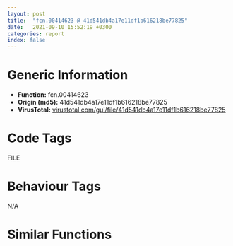 ```yaml
---
layout: post
title:  "fcn.00414623 @ 41d541db4a17e11df1b616218be77825"
date:   2021-09-10 15:52:19 +0300
categories: report
index: false
---
```


# Generic Information
- **Function:** fcn.00414623
- **Origin (md5):** 41d541db4a17e11df1b616218be77825
- **VirusTotal:** [virustotal.com/gui/file/41d541db4a17e11df1b616218be77825][virustotal_ref]

# Code Tags
<span class="tag" id="FILE">FILE</span>


# Behaviour Tags
<span class="bhv-tag" id="na">N/A</span>

# Similar Functions
<script type="text/javascript" src="https://www.gstatic.com/charts/loader.js"></script>
<script type="text/javascript">

    google.charts.load('current', {'packages':['corechart']});
    google.charts.setOnLoadCallback(drawChart);

    function drawChart() {
    var data = new google.visualization.DataTable();
        data.addColumn('number', 'X');
        data.addColumn('number', 'Y');
        data.addColumn({type: 'string', role: 'tooltip', 'p': {'html': true}});
        data.addColumn({'type': 'string', 'role': 'style'});
        
        data.addRows([
    [-124.52269744873047, 38.82941436767578, '<b><a href="/report/fcn.00414623@41d541db4a17e11df1b616218be77825">fcn.00414623</a><br>@41d541db4a17e11df1b616218be77825</b><br>', 'point { fill-color: #e0440e; }'],
[184.40921020507812, -56.988162994384766, '<b><a href="/report/fcn.00414623@b9e7701b101639a92238161f00b7471e">fcn.00414623</a><br>@b9e7701b101639a92238161f00b7471e</b><br>', 'null'],
[54.71628952026367, -426.6502990722656, '<b><a href="/report/fcn.00411f37@b8b9b802e96d8e813c605554cf6f7018">fcn.00411f37</a><br>@b8b9b802e96d8e813c605554cf6f7018</b><br>', 'null'],
[-125.53282165527344, -388.61724853515625, '<b><a href="/report/fcn.00474f47@2f57463e398c8086d3043342f205d871">fcn.00474f47</a><br>@2f57463e398c8086d3043342f205d871</b><br>', 'null'],
[5.939545154571533, 149.1419677734375, '<b><a href="/report/fcn.00414623@bd5810ea8cdeec913ece5ee7baedb8e9">fcn.00414623</a><br>@bd5810ea8cdeec913ece5ee7baedb8e9</b><br>', 'null'],
[1.6513128280639648, -261.40191650390625, '<b><a href="/report/fcn.00474f47@cd64783198de5872d050db281b6d529b">fcn.00474f47</a><br>@cd64783198de5872d050db281b6d529b</b><br>', 'null'],
[26.69093894958496, -23.921001434326172, '<b><a href="/report/fcn.00414be3@8cf34c97b8222fae425942250641fcfd">fcn.00414be3</a><br>@8cf34c97b8222fae425942250641fcfd</b><br>', 'null'],
[-164.77284240722656, -230.17724609375, '<b><a href="/report/fcn.0041349c@9060907d555cecab3519fcbc82318d7e">fcn.0041349c</a><br>@9060907d555cecab3519fcbc82318d7e</b><br>', 'null'],
[-89.54450988769531, 421.6117248535156, '<b><a href="/report/fcn.004756a4@83f49824bfe7c3c24f4b74a2ba6ab65b">fcn.004756a4</a><br>@83f49824bfe7c3c24f4b74a2ba6ab65b</b><br>', 'null'],
[-216.594970703125, 356.2428283691406, '<b><a href="/report/fcn.004141b9@392603f57220d3cbcf6b89fd2a3b66d1">fcn.004141b9</a><br>@392603f57220d3cbcf6b89fd2a3b66d1</b><br>', 'null'],
[164.46270751953125, 112.8764877319336, '<b><a href="/report/fcn.004760ce@6f3954a480bef11309decb3759df55ad">fcn.004760ce</a><br>@6f3954a480bef11309decb3759df55ad</b><br>', 'null'],

        ]);

    var options = {
        title: 'Similarity Plot',
        legend: 'none',
        colors: ['#dedbd9', '#e6693e', '#ec8f6e', '#f3b49f', '#f6c7b6'],
        tooltip: {isHtml: true, trigger: 'both'},
        explorer: {
        actions: ["dragToZoom", "rightClickToReset"],
        },
        chartArea: {
        width: '80%',
        height: '80%'
        },
        width: '100%',
        height: '100%'
    };

    var chart = new google.visualization.ScatterChart(document.getElementById('chart_div'));

    chart.draw(data, options);
    }
    
</script>


<div id="chart_div" style="width: 100%px; height: 100%;"></div>

# Disassembled Code
{% highlight nasm %}

mov edi, edi
push ebp
mov ebp, esp
sub esp, 0x28
push ebx
mov ebx, dword[ebp+8]
push edi
cmp ebx, 0xfffffffe
jne 0x41464d
call fcn.0040e47c
and dword[eax], 0
call fcn.0040e48f
mov dword[eax], 9
jmp 0x4149cc
test ebx, ebx
js 0x4149b4
cmp ebx, dword[0x42fbc0]
jae 0x4149b4
mov eax, ebx
mov ecx, ebx
sar ecx, 6
and eax, 0x3f
imul edi, eax, 0x30
mov dword[ebp-8], ecx
mov eax, dword[ecx*4+0x42f9c0]
xor ecx, ecx
inc ecx
mov dword[ebp-0x10], edi
mov dword[ebp-0x20], ecx
mov dl, byte[eax+edi+0x28]
test cl, dl
je 0x4149b4
mov ecx, dword[ebp+0x10]
cmp ecx, 0x7fffffff
jbe 0x4146b0
call fcn.0040e47c
and dword[eax], 0
call fcn.0040e48f
mov dword[eax], 0x16
jmp 0x4149c7
test ecx, ecx
je 0x4149b0
test dl, 2
jne 0x4149b0
cmp dword[ebp+0xc], 0
je 0x414698
mov edx, dword[eax+edi+0x18]
mov dword[ebp-0x18], edx
mov dl, byte[eax+edi+0x29]
mov byte[ebp-1], dl
push esi
movsx edx, dl
xor esi, esi
sub edx, 1
je 0x41472f
sub edx, 1
je 0x4146f3
mov edx, dword[ebp+0xc]
mov dword[ebp-0xc], ecx
mov dword[ebp-0x14], edx
jmp 0x4147b3
mov eax, ecx
not eax
test al, 1
jne 0x414717
call fcn.0040e47c
and dword[eax], esi
call fcn.0040e48f
mov dword[eax], 0x16
call fcn.0040c6d3
jmp 0x4148e7
mov edi, dword[ebp-8]
mov edx, dword[ebp+0xc]
mov dword[ebp-0xc], ecx
mov dword[ebp-0x14], edx
mov eax, dword[edi*4+0x42f9c0]
jmp 0x4147b3
mov eax, ecx
not eax
test al, 1
je 0x4146fb
push 4
pop eax
shr ecx, 1
mov dword[ebp-0xc], eax
cmp ecx, eax
jb 0x414748
mov eax, ecx
mov dword[ebp-0xc], ecx
push eax
call fcn.00414c79
push 0
mov esi, eax
call fcn.00411e88
push 0
call fcn.00411e88
add esp, 0xc
mov dword[ebp-0x14], esi
test esi, esi
jne 0x414783
call fcn.0040e48f
mov dword[eax], 0xc
call fcn.0040e47c
mov dword[eax], 8
jmp 0x4148e7
push 1
push 0
push 0
push ebx
call fcn.00414b70
mov ecx, dword[ebp-8]
add esp, 0x10
mov ecx, dword[ecx*4+0x42f9c0]
mov dword[edi+ecx+0x20], eax
mov eax, dword[ebp-8]
mov dword[edi+ecx+0x24], edx
mov edx, esi
mov ecx, dword[ebp-0xc]
mov eax, dword[eax*4+0x42f9c0]
mov ebx, dword[ebp-0x10]
xor edi, edi
mov dword[ebp-0x24], edx
test byte[ebx+eax+0x28], 0x48
mov ebx, dword[ebp+8]
je 0x414888
mov ebx, dword[ebp-0x10]
mov al, byte[ebx+eax+0x2a]
mov ebx, dword[ebp+8]
cmp al, 0xa
je 0x414888
test ecx, ecx
je 0x414888
mov ebx, dword[ebp-0x10]
inc edi
mov byte[edx], al
inc edx
mov eax, dword[ebp-8]
dec ecx
cmp byte[ebp-1], 0
mov dword[ebp-0x14], edx
mov dword[ebp-0xc], ecx
mov eax, dword[eax*4+0x42f9c0]
mov byte[ebx+eax+0x2a], 0xa
mov ebx, dword[ebp+8]
je 0x414888
mov eax, dword[ebp-8]
mov ebx, dword[ebp-0x10]
mov eax, dword[eax*4+0x42f9c0]
mov al, byte[ebx+eax+0x2b]
mov ebx, dword[ebp+8]
cmp al, 0xa
je 0x414888
test ecx, ecx
je 0x414888
mov ebx, dword[ebp-0x10]
mov byte[edx], al
inc edx
mov eax, dword[ebp-8]
dec ecx
cmp byte[ebp-1], 1
push 2
mov dword[ebp-0x14], edx
mov eax, dword[eax*4+0x42f9c0]
pop edi
mov dword[ebp-0xc], ecx
mov byte[ebx+eax+0x2b], 0xa
mov ebx, dword[ebp+8]
jne 0x414888
mov eax, dword[ebp-8]
mov ebx, dword[ebp-0x10]
mov eax, dword[eax*4+0x42f9c0]
mov al, byte[ebx+eax+0x2c]
mov ebx, dword[ebp+8]
cmp al, 0xa
je 0x414888
test ecx, ecx
je 0x414888
mov byte[edx], al
inc edx
mov eax, dword[ebp-8]
dec ecx
mov dword[ebp-0xc], ecx
mov ecx, dword[ebp-0x10]
push 3
mov eax, dword[eax*4+0x42f9c0]
mov dword[ebp-0x14], edx
pop edi
mov byte[ecx+eax+0x2c], 0xa
push ebx
call fcn.0041bd51
pop ecx
test eax, eax
je 0x414904
mov eax, dword[ebp-8]
mov ecx, dword[ebp-0x10]
mov eax, dword[eax*4+0x42f9c0]
cmp byte[ecx+eax+0x28], 0
jge 0x414904
lea eax, [ebp-0x28]
push eax
push dword[ebp-0x18]
call dword[sym.imp.KERNEL32.dll_GetConsoleMode]
test eax, eax
je 0x414904
cmp byte[ebp-1], 2
jne 0x414908
push 0
lea eax, [ebp-0x1c]
push eax
mov eax, dword[ebp-0xc]
shr eax, 1
push eax
push dword[ebp-0x14]
push dword[ebp-0x18]
call dword[sym.imp.KERNEL32.dll_ReadConsoleW]
test eax, eax
jne 0x4148f9
call dword[sym.imp.KERNEL32.dll_GetLastError]
push eax
call fcn.0040e459
pop ecx
or edi, 0xffffffff
push esi
call fcn.00411e88
pop ecx
mov eax, edi
pop esi
jmp 0x4149cf
mov eax, dword[ebp-0x1c]
mov ecx, dword[ebp+0x10]
lea edi, [edi+eax*2]
jmp 0x41492d
mov byte[ebp-0x20], 0
push 0
lea eax, [ebp-0x1c]
push eax
mov eax, dword[ebp-0xc]
push eax
push dword[ebp-0x14]
push dword[ebp-0x18]
call dword[sym.imp.KERNEL32.dll_ReadFile]
test eax, eax
je 0x41497c
mov ecx, dword[ebp+0x10]
cmp dword[ebp-0x1c], ecx
ja 0x41497c
add edi, dword[ebp-0x1c]
mov eax, dword[ebp-8]
mov edx, dword[ebp-0x10]
mov eax, dword[eax*4+0x42f9c0]
cmp byte[edx+eax+0x28], 0
jge 0x4148ea
cmp byte[ebp-1], 2
je 0x41495e
shr ecx, 1
push ecx
push dword[ebp+0xc]
push edi
push dword[ebp-0x14]
push ebx
call fcn.00414345
add esp, 0x14
mov edi, eax
jmp 0x4148ea
shr edi, 1
cmp byte[ebp-0x20], 0
push edi
push dword[ebp-0x24]
push ebx
je 0x414975
call fcn.0041449e
add esp, 0xc
jmp 0x41495a
call fcn.00414172
jmp 0x414970
call dword[sym.imp.KERNEL32.dll_GetLastError]
push 5
pop edi
cmp eax, edi
jne 0x4149a0
call fcn.0040e48f
mov dword[eax], 9
call fcn.0040e47c
mov dword[eax], edi
jmp 0x4148e7
cmp eax, 0x6d
jne 0x4148e0
xor edi, edi
jmp 0x4148ea
xor eax, eax
jmp 0x4149cf
call fcn.0040e47c
and dword[eax], 0
call fcn.0040e48f
mov dword[eax], 9
call fcn.0040c6d3
or eax, 0xffffffff
pop edi
pop ebx
mov esp, ebp
pop ebp
ret

{% endhighlight %}

[virustotal_ref]: https://www.virustotal.com/gui/file/41d541db4a17e11df1b616218be77825